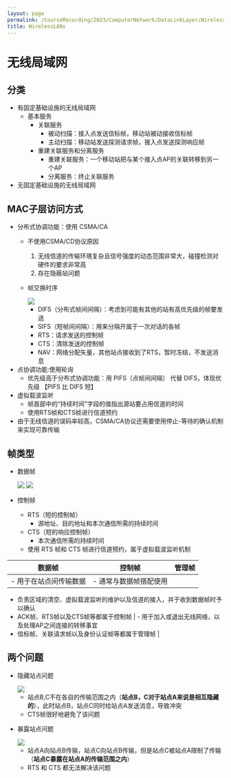 ```yaml
---
layout: page
permalink: /CourseRecording/2023/ComputerNetwork/DataLinkLayer/WirelessLANs/index.html
title: WirelessLANs
---
```


# 无线局域网

## 分类

- 有固定基础设施的无线局域网
    - 基本服务
        - 关联服务
            - 被动扫描：接入点发送信标帧，移动站被动接收信标帧
            - 主动扫描：移动站发送探测请求帧，接入点发送探测响应帧
        - 重建关联服务和分离服务
            - 重建关联服务：一个移动站把与某个接入点AP的关联转移到另一个AP
            - 分离服务：终止关联服务
- 无固定基础设施的无线局域网

## MAC子层访问方式

- 分布式协调功能：使用 CSMA/CA
    - 不使用CSMA/CD协议原因
        1. 无线信道的传输环境复杂且信号强度的动态范围非常大，碰撞检测对硬件的要求非常高
        2. 存在隐蔽站问题
    - 帧交换时序
        
        <img src="https://CRYoushiwo.github.io/images/CoursesRecording/ComputerNetwork/DataLinkLayer/Chapter14/Untitled.jpeg" class="blog-image" >
        
        - DIFS（分布式帧间间隔）：考虑到可能有其他的站有高优先级的帧要发送
        - SIFS（短帧间间隔）：用来分隔开属于一次对话的各帧
        - RTS：请求发送的控制帧
        - CTS：清除发送的控制帧
        - NAV：网络分配矢量，其他站点接收到了RTS，暂时冻结，不发送消息
- 点协调功能:使用轮询
    - 优先级高于分布式协调功能：用 PIFS（点帧间间隔） 代替 DIFS，体现优先级 【PIFS 比 DIFS 短】
- 虚拟载波监听
    - 帧首部中的“持续时间”字段的值指出源站要占用信道的时间
    - 使用RTS帧和CTS帧进行信道预约
- 由于无线信道的误码率较高，CSMA/CA协议还需要使用停止-等待的确认机制来实现可靠传输

## 帧类型

- 数据帧
    
    <img src="https://CRYoushiwo.github.io/images/CoursesRecording/ComputerNetwork/DataLinkLayer/Chapter14/Untitled.png" class="blog-image" >
    
    <img src="https://CRYoushiwo.github.io/images/CoursesRecording/ComputerNetwork/DataLinkLayer/Chapter14/Untitled%201.png" class="blog-image" >
    
- 控制帧
    - RTS（短的控制帧）
        - 源地址、目的地址和本次通信所需的持续时间
    - CTS（短的响应控制帧）
        - 本次通信所需的持续时间
    - 使用 RTS 帧和 CTS 帧进行信道预约，属于虚拟载波监听机制

| 数据帧 | 控制帧 | 管理帧 |
| --- | --- | --- |
| - 用于在站点间传输数据 | - 通常与数据帧搭配使用
- 负责区域的清空、虚拟载波监听的维护以及信道的接入，并于收到数据帧时予以确认
- ACK帧、RTS帧以及CTS帧等都属于控制帧 | - 用于加入或退出无线网络，以及处理AP之间连接的转移事宜
- 信标帧、关联请求帧以及身份认证帧等都属于管理帧 |

## 两个问题

- 隐藏站点问题
    
    <img src="https://CRYoushiwo.github.io/images/CoursesRecording/ComputerNetwork/DataLinkLayer/Chapter14/Untitled%202.png" class="blog-image" >
    
    - 站点B,C不在各自的传输范围之内（**站点B，C对于站点A来说是相互隐藏的**），此时站点B，站点C同时给站点A发送消息，导致冲突
    - CTS帧很好地避免了该问题
- 暴露站点问题
    
    <img src="https://CRYoushiwo.github.io/images/CoursesRecording/ComputerNetwork/DataLinkLayer/Chapter14/Untitled%203.png" class="blog-image" >
    
    - 站点A向站点B传输，站点C向站点B传输，但是站点C被站点A限制了传输（**站点C暴露在站点A的传输范围之内**）
    - RTS 和 CTS 都无法解决该问题